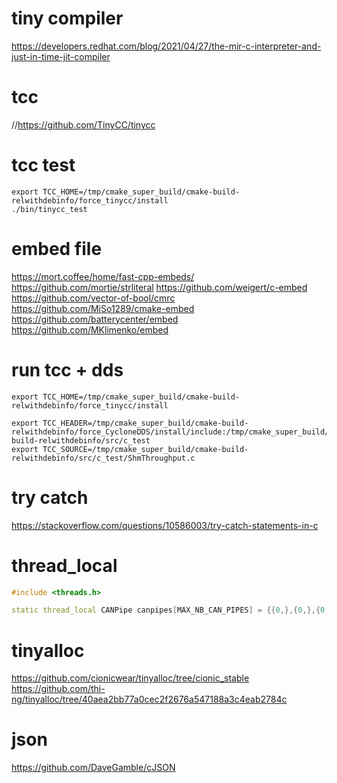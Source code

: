 # tiny compiler
https://developers.redhat.com/blog/2021/04/27/the-mir-c-interpreter-and-just-in-time-jit-compiler


# tcc
//https://github.com/TinyCC/tinycc

# tcc test
```shell
export TCC_HOME=/tmp/cmake_super_build/cmake-build-relwithdebinfo/force_tinycc/install
./bin/tinycc_test
```

# embed file
https://mort.coffee/home/fast-cpp-embeds/
https://github.com/mortie/strliteral
https://github.com/weigert/c-embed
https://github.com/vector-of-bool/cmrc
https://github.com/MiSo1289/cmake-embed
https://github.com/batterycenter/embed
https://github.com/MKlimenko/embed


# run tcc + dds
```shell
export TCC_HOME=/tmp/cmake_super_build/cmake-build-relwithdebinfo/force_tinycc/install

export TCC_HEADER=/tmp/cmake_super_build/cmake-build-relwithdebinfo/force_CycloneDDS/install/include:/tmp/cmake_super_build/cmake-build-relwithdebinfo/src/c_test
export TCC_SOURCE=/tmp/cmake_super_build/cmake-build-relwithdebinfo/src/c_test/ShmThroughput.c 
```




# try catch
https://stackoverflow.com/questions/10586003/try-catch-statements-in-c


# thread_local
```c++
#include <threads.h>

static thread_local CANPipe canpipes[MAX_NB_CAN_PIPES] = {{0,},{0,},{0,},{0,},{0,},{0,},{0,},{0,},{0,},{0,},{0,},{0,},{0,},{0,},{0,},{0,},};

```

# tinyalloc
https://github.com/cionicwear/tinyalloc/tree/cionic_stable
https://github.com/thi-ng/tinyalloc/tree/40aea2bb77a0cec2f2676a547188a3c4eab2784c


# json
https://github.com/DaveGamble/cJSON